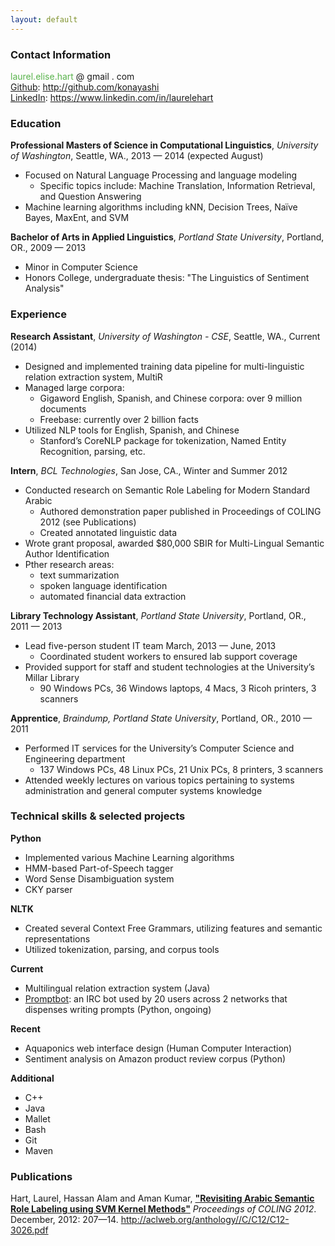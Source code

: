 ```yaml
---
layout: default
---
```


<h3>Contact Information</h3>

<p><span style="color:#59B34C">laurel.elise.hart</span> &#64; gmail &#46; com</a><br />
<a href="http://github.com/konayashi">Github</a>: <a href="http://github.com/konayashi">http://github.com/konayashi</a><br />
<a href="https://www.linkedin.com/in/laurelehart">LinkedIn</a>: <a href="https://www.linkedin.com/in/laurelehart">https://www.linkedin.com/in/laurelehart</a></p>

<h3>Education</h3>

<p><strong>Professional Masters of Science in Computational Linguistics</strong>, <i>University of Washington</i>, Seattle, WA.,  2013 &mdash; 2014 (expected August) <br />
<ul>
<li>Focused on Natural Language Processing and language modeling
	<ul>
	<li> Specific topics include: Machine Translation, Information Retrieval, and Question Answering</li>
	</ul>
</li>
<li>Machine learning algorithms including kNN, Decision Trees, Naïve Bayes, MaxEnt, and SVM</li>
</ul>
<strong>Bachelor of Arts in Applied Linguistics</strong>, <i>Portland State University</i>, Portland, OR.,  2009 &mdash; 2013<br />
<ul>
<li>Minor in Computer Science</li>
<li>Honors College, undergraduate thesis: "The Linguistics of Sentiment Analysis"</li>
</ul>
</p>

<h3>Experience</h3>

<p><strong>Research Assistant</strong>, <i>University of Washington - CSE</i>, Seattle, WA.,  Current (2014) <br />
<ul>
<li>Designed and implemented training data pipeline for multi-linguistic relation extraction system, MultiR</li>
<li>Managed large corpora:
	<ul>
	<li>Gigaword English, Spanish, and Chinese corpora: over 9 million documents</li>
	<li>Freebase: currently over 2 billion facts</li>
	</ul>
</li>
<li>Utilized NLP tools for English, Spanish, and Chinese
	<ul>
	<li>Stanford’s CoreNLP package for tokenization, Named Entity Recognition, parsing, etc.</li>
	</ul>
</li>
</ul>

<strong>Intern</strong>, <i>BCL Technologies</i>, San Jose, CA., Winter and Summer 2012 <br />
<ul>
<li>Conducted research on Semantic Role Labeling for Modern Standard Arabic
	<ul>
	<li>Authored demonstration paper published in Proceedings of COLING 2012 (see Publications)</li>
	<li>Created annotated linguistic data</li>
	</ul>
</li>
<li>Wrote grant proposal, awarded $80,000 SBIR for Multi-Lingual Semantic Author Identification</li>
<li>Pther research areas: 
	<ul>
	<li>text summarization</li>
	<li>spoken language identification</li>
	<li>automated financial data extraction</li>
	</ul>
</li>
</ul>

<strong>Library Technology Assistant</strong>, <i>Portland State University</i>, Portland, OR., 2011 &mdash; 2013<br />
<ul>
<li>Lead five-person student IT team March, 2013 &mdash; June, 2013
	<ul>
	<li>Coordinated student workers to ensured lab support coverage</li>
	</ul>
</li>
<li>Provided support for staff and student technologies at the University’s Millar Library
	<ul>
	<li>90 Windows PCs, 36 Windows laptops, 4 Macs, 3 Ricoh printers, 3 scanners</li>
	</ul>
</li>
</ul>

<strong>Apprentice</strong>, <i>Braindump, Portland State University</i>, Portland, OR., 2010 &mdash; 2011 <br />
<ul>
<li>Performed IT services for the University’s Computer Science and Engineering department
	<ul>
	<li>137 Windows PCs, 48 Linux PCs, 21 Unix PCs, 8 printers, 3 scanners</li>
	</ul>
</li>
<li>Attended weekly lectures on various topics pertaining to systems administration and general computer systems knowledge</li>
</ul>

<h3>Technical skills &amp; selected projects</h3>

<p><strong>Python</strong> <br />
<ul>
<li>Implemented various Machine Learning algorithms</li>
<li>HMM-based Part-of-Speech tagger</li>
<li>Word Sense Disambiguation system</li>
<li>CKY parser</li>
</ul>

<strong>NLTK</strong> <br />
<ul>
<li>Created several Context Free Grammars, utilizing features and semantic representations</li>
<li>Utilized tokenization, parsing, and corpus tools</li>
</ul>

<strong>Current</strong> <br />
<ul>
<li>Multilingual relation extraction system (Java)</li>
<li><a href="/promptbot">Promptbot</a>: an IRC bot used by 20 users across 2 networks that dispenses writing prompts (Python, ongoing)</li>
</ul>

<strong>Recent</strong> <br />
<ul>
<li>Aquaponics web interface design (Human Computer Interaction)</li>
<li>Sentiment analysis on Amazon product review corpus (Python)</li>
</ul>

<strong>Additional</strong> <br />
<ul>
<li>C++</li>
<li>Java</li>
<li>Mallet</li>
<li>Bash</li>
<li>Git</li>
<li>Maven</li>
</ul>
</p>

<h3>Publications</h3>

<p>Hart, Laurel, Hassan Alam and Aman Kumar, <strong><a href="http://aclweb.org/anthology//C/C12/C12-3026.pdf">"Revisiting Arabic Semantic Role Labeling using SVM Kernel Methods"</a></strong> <i>Proceedings of COLING 2012</i>. December, 2012: 207—14. <a href="http://aclweb.org/anthology//C/C12/C12-3026.pdf">http://aclweb.org/anthology//C/C12/C12-3026.pdf</a></p>

